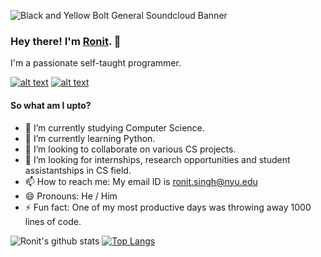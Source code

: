 ![Black and Yellow Bolt General Soundcloud Banner](https://user-images.githubusercontent.com/51703603/90614736-b31fdb00-e228-11ea-9a5b-f7c9c6a8fb19.png)

### Hey there! I'm [Ronit](http://ronitsingh1405.github.io). 👋

I'm a passionate self-taught programmer.

[![alt text][2.1]][2]
[![alt text][6.1]][6]


<!-- links to social media icons -->
<!-- no need to change these -->

<!-- icons with padding -->

[2.1]: http://i.imgur.com/P3YfQoD.png (facebook icon with padding)
[6.1]: http://i.imgur.com/0o48UoR.png (github icon with padding)

<!-- icons without padding -->

[2.2]: http://i.imgur.com/fep1WsG.png (facebook icon without padding)
[6.2]: http://i.imgur.com/9I6NRUm.png (github icon without padding)


<!-- links to your social media accounts -->
<!-- update these accordingly -->

[2]: https://www.facebook.com/profile.php?id=100011723242578
[6]: https://github.com/ronitsingh1405

#### So what am I upto?

- 🔭 I’m currently studying Computer Science.
- 🌱 I’m currently learning Python.
- 👯 I’m looking to collaborate on various CS projects.
- 🤔 I’m looking for internships, research opportunities and student assistantships in CS field.
- 📫 How to reach me: My email ID is ronit.singh@nyu.edu
- 😄 Pronouns: He / Him
- ⚡ Fun fact: One of my most productive days was throwing away 1000 lines of code.

![Ronit's github stats](https://github-readme-stats.vercel.app/api?username=ronitsingh1405&theme=radical)
[![Top Langs](https://github-readme-stats.vercel.app/api/top-langs/?username=ronitsingh1405&layout=compact)](https://github.com/ronitsingh1405/github-readme-stats)
